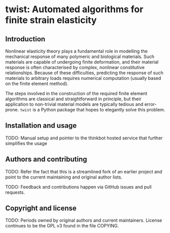 # twist: Automated algorithms for finite strain elasticity

## Introduction

Nonlinear elasticity theory plays a fundamental role in modelling the
mechanical response of many polymeric and biological materials. Such
materials are capable of undergoing finite deformation, and their
material response is often characterised by complex, nonlinear
constitutive relationships. Because of these difficulties, predicting
the response of such materials to arbitrary loads requires numerical
computation (usually based on the finite element method).

The steps involved in the construction of the required finite element
algorithms are classical and straightforward in principle, but their
application to non-trivial material models are typically tedious and
error-prone. `twist` is a Python package that hopes to elegantly solve
this problem.


## Installation and usage

TODO: Manual setup and pointer to the thinkbot hosted service that
further simplifies the usage

## Authors and contributing

TODO: Refer the fact that this is a streamlined fork of an earlier
project and point to the current maintaining and original author
lists.

TODO: Feedback and contributions happen via GitHub issues and pull
requests.

## Copyright and license

TODO: Periods owned by original authors and current
maintainers. License continues to be the GPL v3 found in the file
COPYING.
